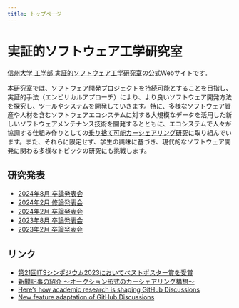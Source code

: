 ```yaml
---
title: トップページ
---
```


# 実証的ソフトウェア工学研究室

[信州大学 工学部 実証的ソフトウェア工学研究室](https://www.shinshu-u.ac.jp/faculty/engineering/eict/laboratory/cat/hata_hideaki/)の公式Webサイトです。

本研究室では、ソフトウェア開発プロジェクトを持続可能とすることを目指し、実証的手法（エンピリカルアプローチ）により、より良いソフトウェア開発方法を探究し、ツールやシステムを開発していきます。特に、多様なソフトウェア資産や人材を含むソフトウェアエコシステムに対する大規模なデータを活用した新しいソフトウェアメンテナンス技術を開発するとともに、エコシステムで人々が協調する仕組み作りとしての[乗り捨て可能カーシェアリング研究](https://naist-carshare.github.io/)に取り組んでいます。また、それらに限定せず、学生の興味に基づき、現代的なソフトウェア開発に関わる多様なトピックの研究にも挑戦します。

## 研究発表

- [2024年8月 卒論発表会](/202408b/)
- [2024年2月 修論発表会](/202402m/)
- [2024年2月 卒論発表会](/202402b/)
- [2023年8月 卒論発表会](/202308b/)
- [2023年2月 卒論発表会](/202302b/)

## リンク

- [第21回ITSシンポジウム2023においてベストポスター賞を受賞](https://www.shinshu-u.ac.jp/topics/2023/12/21its2023.html)
- [新聞記事の紹介 ～オークション形式のカーシェアリング構想～](https://www.shinshu-u.ac.jp/topics/2022/01/post-281.html)
- [Here’s how academic research is shaping GitHub Discussions](https://github.blog/news-insights/research/heres-how-academic-research-is-shaping-github-discussions/)
- [New feature adaptation of GitHub Discussions](https://www.eurekalert.org/news-releases/934396)
